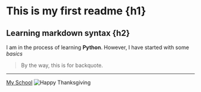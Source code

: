 # This is my first readme {h1}
## Learning markdown syntax {h2}
I am in the process of learning **Python**. However, I have started with some *basics*
> By the way, this is for backquote.
---
[My School](https://www.d125.org/)
![Happy Thanksgiving](https://shacademy.org/wp-content/uploads/2021/11/thanksgiving.jpg) 
